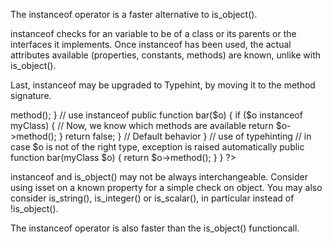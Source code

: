 The instanceof operator is a faster alternative to is_object(). 

instanceof checks for an variable to be of a class or its parents or the interfaces it implements. 
Once instanceof has been used, the actual attributes available (properties, constants, methods) are known, unlike with is_object().

Last, instanceof may be upgraded to Typehint, by moving it to the method signature. 

<?php

class Foo {

    // Don't use is_object
    public function bar($o) {
        if (!is_object($o)) { return false; } // Classic argument check
        return $o->method();
    }

    // use instanceof
    public function bar($o) {
        if ($o instanceof myClass) {  // Now, we know which methods are available
            return $o->method();
        }
        
        return false; } // Default behavior
    }

    // use of typehinting
    // in case $o is not of the right type, exception is raised automatically
    public function bar(myClass $o) {
        return $o->method();
    }
}

?>

instanceof and is_object() may not be always interchangeable. Consider using isset on a known property for a simple check on object. You may also consider is_string(), is_integer() or is_scalar(), in particular instead of !is_object().

The instanceof operator is also faster than the is_object() functioncall. 
